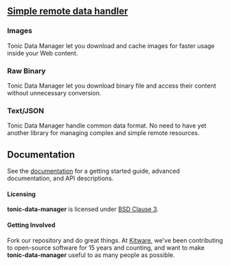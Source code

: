 ## [Simple remote data handler](http://kitware.github.io/tonic-data-manager/)

### Images

Tonic Data Manager let you download and cache images for faster usage inside your Web content.

### Raw Binary

Tonic Data Manager let you download binary file and access their content without unnecessary conversion.

### Text/JSON

Tonic Data Manager handle common data format. No need to have yet another library for managing complex and simple remote resources.

## Documentation

See the [documentation](https://kitware.github.io/tonic-data-manager) for a
getting started guide, advanced documentation, and API descriptions.

#### Licensing

**tonic-data-manager** is licensed under [BSD Clause 3](LICENSE).

#### Getting Involved

Fork our repository and do great things. At [Kitware](http://www.kitware.com),
we've been contributing to open-source software for 15 years and counting, and
want to make **tonic-data-manager** useful to as many people as possible.
